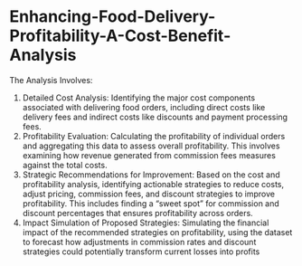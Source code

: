 # Enhancing-Food-Delivery-Profitability-A-Cost-Benefit-Analysis

The Analysis Involves:

1.	Detailed Cost Analysis: Identifying the major cost components associated with delivering food orders, including direct costs like delivery fees and indirect costs like discounts and payment processing fees.
2.	Profitability Evaluation: Calculating the profitability of individual orders and aggregating this data to assess overall profitability. This involves examining how revenue generated from commission fees measures against the total costs.
3.	Strategic Recommendations for Improvement: Based on the cost and profitability analysis, identifying actionable strategies to reduce costs, adjust pricing, commission fees, and discount strategies to improve profitability. This includes finding a “sweet spot” for commission and discount percentages that ensures profitability across orders.
4.	Impact Simulation of Proposed Strategies: Simulating the financial impact of the recommended strategies on profitability, using the dataset to forecast how adjustments in commission rates and discount strategies could potentially transform current losses into profits

